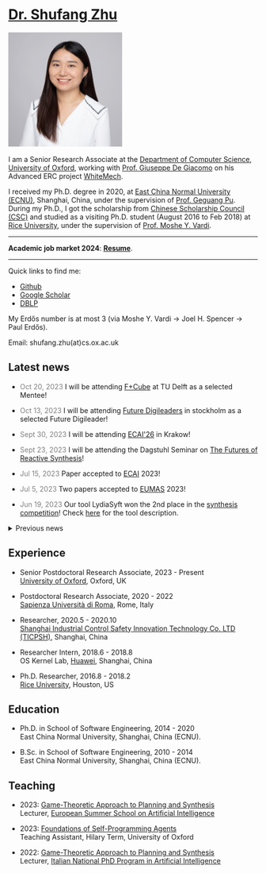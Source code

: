 # [Dr. Shufang Zhu](images/shufang.jpg) 
<img src="docs/assets/shufang.jpg" alt="Shufang" width="230" height="230">

I am a Senior Research Associate at the [Department of Computer Science](https://www.cs.ox.ac.uk/), [University of Oxford](https://www.ox.ac.uk/), working with [Prof. Giuseppe De Giacomo](http://www.diag.uniroma1.it//degiacom/) on his Advanced ERC project [WhiteMech](https://whitemech.github.io/).

I received my Ph.D. degree in 2020, at [East China Normal University (ECNU)](http://english.ecnu.edu.cn/), Shanghai, China, under the supervision of [Prof. Geguang Pu](https://faculty.ecnu.edu.cn/_s43/pgg_en/main.psp). 
During my Ph.D., I got the scholarship from [Chinese Scholarship Council (CSC)](https://www.chinesescholarshipcouncil.com/) and studied as a visiting Ph.D. student (August 2016 to Feb 2018) at [Rice University](https://www.rice.edu/), under the supervision of [Prof. Moshe Y. Vardi](https://www.cs.rice.edu/~vardi/).



---
**Academic job market 2024**: [**Resume**](application/ShufangZhu_cv.pdf).

---

Quick links to find me:  

* [Github](https://github.com/Shufang-Zhu/)
* [Google Scholar](https://scholar.google.com/citations?user=nkOKc3MAAAAJ&hl=en)  
* [DBLP](https://dblp.org/pid/141/7718-1.html)

My Erdős number is at most 3 (via Moshe Y. Vardi -> Joel H. Spencer -> Paul Erdős).

Email: shufang.zhu(at)cs.ox.ac.uk


## Latest news
* <span style="color:grey">Oct 20, 2023</span> I will be attending [F+Cube](https://www.tudelft.nl/ewi/over-de-faculteit/afdelingen/software-technology/f-cube) at TU Delft as a selected Mentee! 


* <span style="color:grey">Oct 13, 2023</span> I will be attending [Future Digileaders](https://www.digitalfutures.kth.se/news/future-digileaders-23/) in stockholm as a selected Future Digileader! 

* <span style="color:grey">Sept 30, 2023</span> I will be attending [ECAI'26](https://ecai2023.eu/) in Krakow!

* <span style="color:grey">Sept 23, 2023</span> I will be attending the Dagstuhl Seminar on [The Futures of Reactive Synthesis](https://www.dagstuhl.de/en/seminars/seminar-calendar/seminar-details/23391)!

* <span style="color:grey">Jul 15, 2023</span> Paper accepted to [ECAI](https://ecai2023.eu/) 2023!

* <span style="color:grey">Jul 5, 2023</span> Two papers accepted to [EUMAS](https://vadimmalvone.github.io/eumas2023/) 2023!

* <span style="color:grey">Jun 19, 2023</span> Our tool LydiaSyft won the 2nd place in the [synthesis competition](http://www.syntcomp.org/syntcomp-2023-results/)! Check [here](publications/LydiaSyft.pdf) for the tool description.



<details>
  <summary>Previous news</summary>

  * <span style="color:grey">Jun 16, 2023</span> I will be attending the  <a href="https://homepage.cs.uiowa.edu/~ajreynol/SYNT2023/">12th workshop on synthesis</a> and <a href="http://www.i-cav.org/2023/workshops/">CAV'23</a>. 


  * <span style="color:grey">Jun 15, 2023</span> I will be attending the <a href="https://sites.google.com/view/wil2023/">7th International Workshop "Women in Logic"</a>. 
  

  * <span style="color:grey">Mar 2, 2023</span> Course on <a href="https://essai.si/game-theoretic-approach-to-planning-and-synthesis/">Game-Theoretic Approach to Planning and Synthesis</a> accepted to <a href="https://essai.si/">ESSAI’23</a>.

</details>







## Experience
* Senior Postdoctoral Research Associate, 2023 - Present  
[University of Oxford](https://www.cs.ox.ac.uk/), Oxford, UK

* Postdoctoral Research Associate, 2020 - 2022  
[Sapienza Università di Roma](http://www.diag.uniroma1.it/), Rome, Italy

* Researcher, 2020.5 - 2020.10  
[Shanghai Industrial Control Safety Innovation Technology Co. LTD (TICPSH)](https://www.ticpsh.com/en/about/intro.html), Shanghai, China

* Researcher Intern, 2018.6 - 2018.8  
OS Kernel Lab, [Huawei](https://www.huawei.com/en/), Shanghai, China

* Ph.D. Researcher, 2016.8 - 2018.2  
[Rice University](https://csweb.rice.edu/), Houston, US

## Education
* Ph.D. in School of Software Engineering, 2014 - 2020  
East China Normal University, Shanghai, China (ECNU).

* B.Sc. in School of Software Engineering, 2010 - 2014  
East China Normal University, Shanghai, China (ECNU).

## Teaching
* 2023: [Game-Theoretic Approach to Planning and Synthesis](https://essai.si/game-theoretic-approach-to-planning-and-synthesis/)  
Lecturer, [European Summer School on Artificial Intelligence](https://essai.si/)

* 2023: [Foundations of Self-Programming Agents](https://www.cs.ox.ac.uk/teaching/courses/2022-2023/foundagent/)  
  Teaching Assistant, Hilary Term, University of Oxford

* 2022: [Game-Theoretic Approach to Planning and Synthesis](https://whitemech.github.io/courses)  
Lecturer, [Italian National PhD Program in Artificial Intelligence](https://www.phd-ai.it/en/359-2/)


